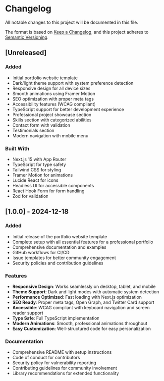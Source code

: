 # Changelog

All notable changes to this project will be documented in this file.

The format is based on [Keep a Changelog](https://keepachangelog.com/en/1.0.0/),
and this project adheres to [Semantic Versioning](https://semver.org/spec/v2.0.0.html).

## [Unreleased]

### Added
- Initial portfolio website template
- Dark/light theme support with system preference detection
- Responsive design for all device sizes
- Smooth animations using Framer Motion
- SEO optimization with proper meta tags
- Accessibility features (WCAG compliant)
- TypeScript support for better development experience
- Professional project showcase section
- Skills section with categorized abilities
- Contact form with validation
- Testimonials section
- Modern navigation with mobile menu

### Built With
- Next.js 15 with App Router
- TypeScript for type safety
- Tailwind CSS for styling
- Framer Motion for animations
- Lucide React for icons
- Headless UI for accessible components
- React Hook Form for form handling
- Zod for validation

## [1.0.0] - 2024-12-18

### Added
- Initial release of the portfolio website template
- Complete setup with all essential features for a professional portfolio
- Comprehensive documentation and examples
- GitHub workflows for CI/CD
- Issue templates for better community engagement
- Security policies and contribution guidelines

### Features
- **Responsive Design**: Works seamlessly on desktop, tablet, and mobile
- **Theme Support**: Dark and light modes with automatic system detection
- **Performance Optimized**: Fast loading with Next.js optimization
- **SEO Ready**: Proper meta tags, Open Graph, and Twitter Card support
- **Accessible**: WCAG compliant with keyboard navigation and screen reader support
- **Type Safe**: Full TypeScript implementation
- **Modern Animations**: Smooth, professional animations throughout
- **Easy Customization**: Well-structured code for easy personalization

### Documentation
- Comprehensive README with setup instructions
- Code of conduct for contributors
- Security policy for vulnerability reporting
- Contributing guidelines for community involvement
- Library recommendations for extended functionality
